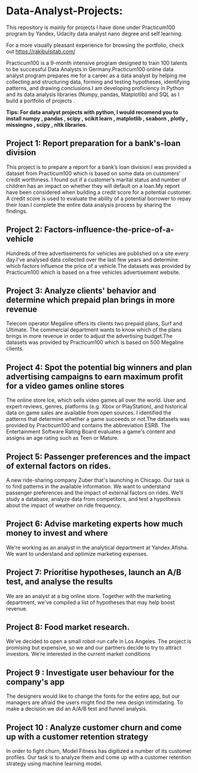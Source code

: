 # Data-Analyst-Projects:
This repository is mainly for projects I have done under Practicum100 program by Yandex, Udacity data analyst nano degree and self learning.

For a more visually pleasant experience for browsing the portfolio, check out https://rakibulsitab.com/

Practicum100 is a 9-month intensive program designed to train 100 talents to be successful Data Analysts in Germany.Practicum100 online data analyst program prepares me for a career as a data analyst by helping me collecting and structuring data, forming and testing hypotheses, identifying patterns, and drawing conclusions.I am developing proficiency in Python and its data analysis libraries (Numpy, pandas, Matplotlib) and SQL as I build a portfolio of projects .

**Tips: For data analyst projects with python, I would recomend you to install numpy , pandas , scipy , scikit learn , matplotlib , seaborn , plotly , missingno , scipy , nltk libraries.**

## Project 1: Report preparation for a bank's-loan division
This project is to prepare a report for a bank’s loan division.I was provided a dataset from Practicum100 which is based on some data on customers’ credit worthiness. I found out if a customer’s marital status and number of children has an impact on whether they will default on a loan.My report have been considered when building a credit score for a potential customer. A credit score is used to evaluate the ability of a potential borrower to repay their loan.I complete the entire data analysis process by sharing the findings.

## Project 2: Factors-influence-the-price-of-a-vehicle
Hundreds of free advertisements for vehicles are published on a site every day.I've analysed data collected over the last few years and determine which factors influence the price of a vehicle.The datasets was provided by Practicum100 which is based on a free vehicles advertisement website.

## Project 3:  Analyze clients' behavior and determine which prepaid plan brings in more revenue
Telecom operator Megaline offers its clients two prepaid plans, Surf and Ultimate. The commercial department wants to know which of the plans brings in more revenue in order to adjust the advertising budget.The datasets was provided by Practicum100 which is based on 500 Megaline clients.


## Project 4:  Spot the potential big winners and plan advertising campaigns to earn maximum profit for a video games online stores
The online store Ice, which sells video games all over the world. User and expert reviews, genres, platforms (e.g. Xbox or PlayStation), and historical data on game sales are available from open sources. I identified the patterns that determine whether a game succeeds or not.The datasets was provided by Practicum100 and contains the abbreviation ESRB. The Entertainment Software Rating Board evaluates a game's content and assigns an age rating such as Teen or Mature.


## Project 5:  Passenger preferences and the impact of external factors on rides.

A new ride-sharing company Zuber that's launching in Chicago. Our task is to find patterns in the available information. We want to understand passenger preferences and the impact of external factors on rides. We'll study a database, analyze data from competitors, and test a hypothesis about the impact of weather on ride frequency.

## Project 6: Advise marketing experts how much money to invest and where

We're working as an analyst in the analytical department at Yandex.Afisha. We want to understand and optimize marketing expenses.

## Project 7: Prioritise hypotheses, launch an A/B test, and analyse the results

We are an analyst at a big online store. Together with the marketing department, we've compiled a list of hypotheses that may help boost revenue.

## Project 8: Food market research.

We’ve decided to open a small robot-run cafe in Los Angeles. The project is promising but expensive, so we and our partners decide to try to attract investors. We’re interested in the current market conditions

## Project 9 : Investigate user behaviour for the company's app

The designers would like to change the fonts for the entire app, but our managers are afraid the users might find the new design intimidating. To make a decision we did an A/A/B test and funnel analysis.

## Project 10 : Analyze customer churn and come up with a customer retention strategy

In order to fight churn, Model Fitness has digitized a number of its customer profiles. Our task is to analyze them and come up with a customer retention strategy using machine learning model.



